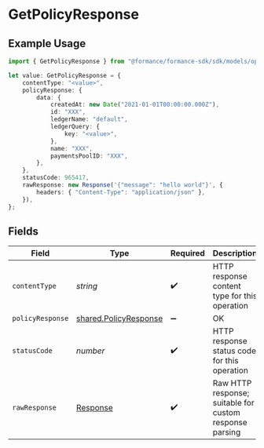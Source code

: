 # GetPolicyResponse

## Example Usage

```typescript
import { GetPolicyResponse } from "@formance/formance-sdk/sdk/models/operations";

let value: GetPolicyResponse = {
    contentType: "<value>",
    policyResponse: {
        data: {
            createdAt: new Date("2021-01-01T00:00:00.000Z"),
            id: "XXX",
            ledgerName: "default",
            ledgerQuery: {
                key: "<value>",
            },
            name: "XXX",
            paymentsPoolID: "XXX",
        },
    },
    statusCode: 965417,
    rawResponse: new Response('{"message": "hello world"}', {
        headers: { "Content-Type": "application/json" },
    }),
};
```

## Fields

| Field                                                                 | Type                                                                  | Required                                                              | Description                                                           |
| --------------------------------------------------------------------- | --------------------------------------------------------------------- | --------------------------------------------------------------------- | --------------------------------------------------------------------- |
| `contentType`                                                         | *string*                                                              | :heavy_check_mark:                                                    | HTTP response content type for this operation                         |
| `policyResponse`                                                      | [shared.PolicyResponse](../../../sdk/models/shared/policyresponse.md) | :heavy_minus_sign:                                                    | OK                                                                    |
| `statusCode`                                                          | *number*                                                              | :heavy_check_mark:                                                    | HTTP response status code for this operation                          |
| `rawResponse`                                                         | [Response](https://developer.mozilla.org/en-US/docs/Web/API/Response) | :heavy_check_mark:                                                    | Raw HTTP response; suitable for custom response parsing               |